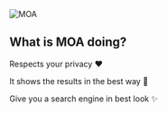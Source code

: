 
<div align="bottom">
  <img src="https://github.com/moa-engine/MOA/raw/master/src/brand/searxng.svg" alt="MOA">

## What is MOA doing?

Respects your privacy ❤️

It shows the results in the best way 🔎

Give you a search engine in best look ✨

</div>
